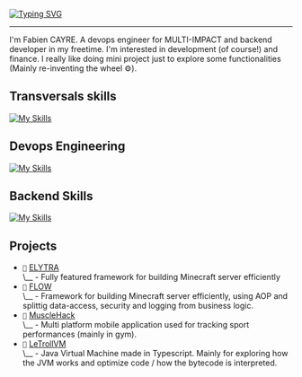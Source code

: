 [![Typing SVG](https://readme-typing-svg.demolab.com?font=Jetbrains+Mono&pause=500&color=4A8CFC&width=600&lines=Fabien+CAYRE;Backend+%7C+DevOps)](https://git.io/typing-svg)

---

I'm Fabien CAYRE. A devops engineer for MULTI-IMPACT and backend developer in my freetime. I'm interested in development (of course!) and finance. I really like doing mini project just to explore some functionalities (Mainly re-inventing the wheel ⚙️).

## Transversals skills

[![My Skills](https://skillicons.dev/icons?i=git,github,gitlab,githubactions,linux,md)](https://skillicons.dev)

## Devops Engineering

[![My Skills](https://skillicons.dev/icons?i=kubernetes,helm,bash,py,powershell,docker,ansible)](https://skillicons.dev)

## Backend Skills

[![My Skills](https://skillicons.dev/icons?i=java,ts,quarkus,django)](https://skillicons.dev)

## Projects

- `🐣` [ELYTRA](https://github.com/ElytraIO/elytra)<br>
   \\__ - Fully featured framework for building Minecraft server efficiently
- `🧰` [FLOW](https://github.com/Otomny/flow)<br>
    \\__ - Framework for building Minecraft server efficiently, using AOP and splittig data-access, security and logging from business logic.
- `🧰` [MuscleHack](https://github.com/ComminQ/MuscleHack)<br>
    \\__ - Multi platform mobile application used for tracking sport performances (mainly in gym).
- `🧰` [LeTrollVM](https://github.com/ComminQ/LeTrollVM)<br>
    \\__ - Java Virtual Machine made in Typescript. Mainly for exploring how the JVM works and optimize code / how the bytecode is interpreted.

<!--
**ComminQ/ComminQ** is a ✨ _special_ ✨ repository because its `README.md` (this file) appears on your GitHub profile.

Here are some ideas to get you started:

- 🔭 I’m currently working on ...
- 🌱 I’m currently learning ...
- 👯 I’m looking to collaborate on ...
- 🤔 I’m looking for help with ...
- 💬 Ask me about ...
- 📫 How to reach me: ...
- 😄 Pronouns: ...
- ⚡ Fun fact: ...
-->

